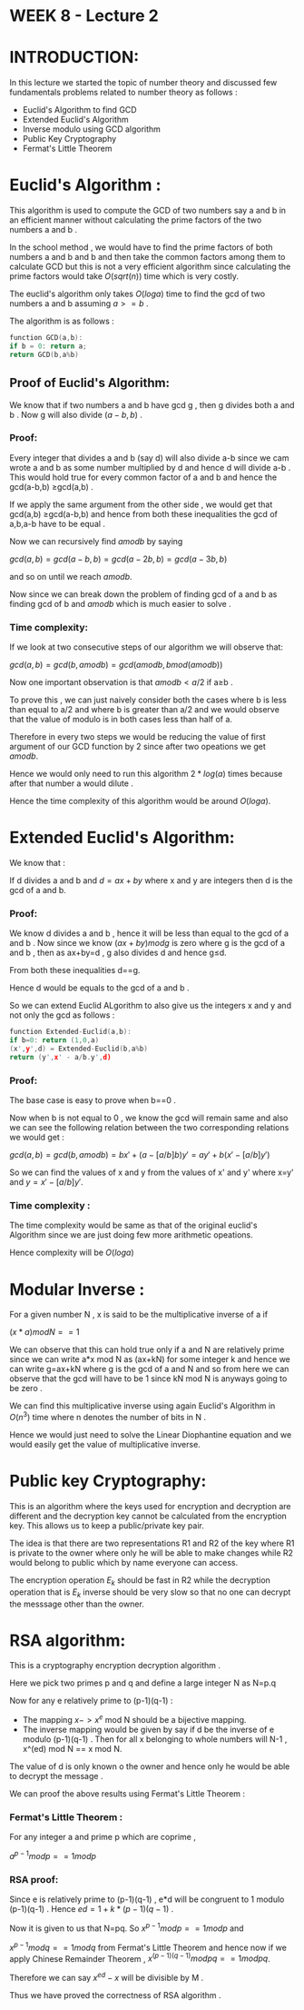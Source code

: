 # WEEK 8 - Lecture 2

# INTRODUCTION:

In this lecture we started the topic of number theory and discussed few fundamentals problems related to number theory as follows :

- Euclid's Algorithm to find GCD
- Extended Euclid's Algorithm
- Inverse modulo using GCD algorithm
- Public Key Cryptography
- Fermat's Little Theorem

# Euclid's Algorithm :

This algorithm is used to compute the GCD of two numbers say a and b in an efficient manner without calculating the prime factors of the two numbers a and b .

In the school method , we would have to find the prime factors of both numbers a and b and b and then take the common factors among them to calculate GCD but this is not a very efficient algorithm since calculating the prime factors would take $O(sqrt(n))$ time which is very costly.

The euclid's algorithm only takes $O(log a)$  time to find the gcd of two numbers a and b assuming $a>=b$ .

The algorithm is as follows :

 

```cpp
function GCD(a,b):
if b = 0: return a;
return GCD(b,a%b)
```

## Proof of Euclid's Algorithm:

We know that if two numbers a and b have gcd g , then g divides both a and b . Now g will also divide $(a-b,b)$ .

### Proof:

 Every integer that divides a and b (say d) will also divide a-b  since we cam wrote a and b as some number multiplied by d and hence d will divide a-b . This would hold true for every common factor of a and b and hence the gcd(a-b,b) ≥gcd(a,b) . 

If we apply the same argument from the other side , we would get that gcd(a,b) ≥gcd(a-b,b) and hence from both these inequalities the gcd of a,b,a-b have to be equal .

 

Now we can recursively find $amodb$ by saying 

$gcd(a,b)=gcd(a-b,b)=gcd(a-2b,b)=gcd(a-3b,b)$

and so on until we reach $amodb$.

Now since we can break down the problem of finding gcd of a and b as finding gcd of b and $amod b$ which is much easier to solve .

### Time complexity:

If we look at two consecutive steps of our algorithm we will observe that:

$gcd(a,b)=gcd(b,amodb)=gcd(amodb,bmod(amodb))$

Now one important observation is that $amodb<a/2$  if a≥b . 

To prove this , we can just naively consider both the cases where b is less than equal to a/2 and where b is greater than a/2  and we would observe that the value of modulo is in both cases less than half of a.

Therefore in every two steps we would be reducing the value of first argument of our GCD function by 2 since after two opeations we get $amodb$.

Hence we would only need to run this algorithm $2*log(a)$ times because after that number a would dilute .

Hence the time complexity of this algorithm would be around $O(loga)$.

# Extended Euclid's Algorithm:

We know that :

If d divides a and b and $d=ax+by$ where x and y are integers then d is the gcd of a and b.

### Proof:

We know d divides a and b , hence it will be less than equal to the gcd of a and b . Now since we know $(ax+by)modg$ is zero where g is the gcd of a and b , then as ax+by=d , g also divides d and hence g≤d.

From both these inequalities d==g.

Hence d would be equals to the gcd of a and b .

So we can extend Euclid ALgorithm to also give  us the integers x and y and not only the gcd as follows :

```cpp
function Extended-Euclid(a,b):
if b=0: return (1,0,a)
(x',y',d) = Extended-Euclid(b,a%b)
return (y',x' - a/b.y',d)
```

### Proof:

The base case is easy to prove when b==0 .

Now when b is not equal to 0 , we know the gcd will remain same and also we can see the following relation between the two corresponding relations we would get :

$gcd(a,b)=gcd(b,amodb)=bx'+(a-[a/b]b)y'=ay'+b(x'-[a/b]y')$

So we can find the values of x and y from the values of x' and y' where x=y' and  $y=x'-[a/b]y'$.

 

### Time complexity :

The time complexity would be same as that of the original euclid's Algorithm since we are just doing few more arithmetic opeations.

Hence complexity will be $O(loga)$

# Modular Inverse :

For a given number N , x is said to be the multiplicative inverse of a if 

$(x*a)modN==1$

We can observe that this can hold true only if a and N are relatively prime since we can write a*x mod N as (ax+kN) for some integer k and hence we can write g=ax+kN where g is the gcd of a and N and so from here we can observe that the gcd will have to be 1 since kN mod N is anyways going to be zero .

We can find this multiplicative inverse using again Euclid's Algorithm in $O(n^3)$ time where n denotes the number of bits in N . 

Hence we would just need to solve the Linear Diophantine equation and we would easily get the value of multiplicative inverse.

# Public key Cryptography:

This is an algorithm where the keys used for encryption and decryption are different and the decryption key cannot be calculated from the encryption key.   This allows us to keep a public/private key pair.

The idea is that there are two representations R1 and R2 of the key where R1 is private to the owner where only he will be able to make changes while R2 would belong to public which by name everyone can access.

The encryption operation $E_k$ should be fast in R2 while the decryption operation that is $E_k$ inverse should be very slow so that no one can decrypt the messsage other than the owner.

# RSA algorithm:

This is a cryptography encryption decryption algorithm .

Here we pick two primes p and q and define a large integer N as N=p.q

Now for any e relatively prime to (p-1)(q-1) : 

- The mapping $x->x^e$ mod N should be a bijective mapping.
- The inverse mapping would be given by say if d be the inverse of e modulo (p-1)(q-1) . Then for all x belonging to whole numbers will N-1 , x^(ed) mod N == x mod N.

The value of d is only known o the owner and hence only he would be able to decrypt the message .

We can proof the  above results using Fermat's Little Theorem :

### Fermat's Little Theorem :

For any integer a and prime p which are coprime , 

$a^{p-1}modp==1modp$

### RSA proof:

 Since e is relatively prime to (p-1)(q-1) , e*d will be congruent to 1 modulo (p-1)(q-1) . Hence $ed=1+k*(p-1)(q-1)$ .

Now it is given to us that N=pq. So $x^{p-1}modp==1modp$ and

$x^{p-1}modq==1modq$ from Fermat's Little Theorem and hence now if we apply Chinese Remainder Theorem , $x^{(p-1)(q-1)}modpq==1modpq$.

Therefore we can say $x^{ed}-x$  will be divisible by M .

Thus we have proved the correctness of RSA algorithm .